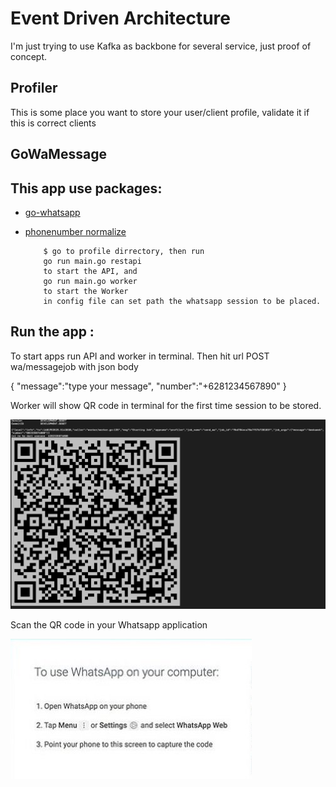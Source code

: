 # Event Driven Architecture

I'm just trying to use Kafka as backbone for several service, just proof of concept.

## Profiler

This is some place you want to store your user/client profile, validate it if this is correct clients

## GoWaMessage

## This app use packages:
- [go-whatsapp](https://github.com/Rhymen/go-whatsapp) 
- [phonenumber normalize](https://github.com/dongri/phonenumber) 

    ```
        $ go to profile dirrectory, then run
        go run main.go restapi
        to start the API, and
        go run main.go worker 
        to start the Worker
        in config file can set path the whatsapp session to be placed.
    ```

## Run the app :
To start apps run API and worker in terminal.
Then hit url POST wa/messagejob with json body

{
"message":"type your message",
"number":"+6281234567890"
}

Worker will show QR code in terminal for the first time session to be stored.

![QR code](https://github.com/muhammadazril/go-echo-starter-wa/raw/feature-whatssapp/QRcode.png)

Scan the QR code in your Whatsapp application

![Scan the QR code](https://github.com/muhammadazril/go-echo-starter-wa/raw/feature-whatssapp/Scan_QR_code.jpg)